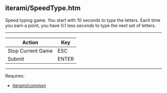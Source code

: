 iterami/SpeedType.htm
---------------------

Speed typing game. You start with 10 seconds to type the letters. Each time you earn a point, you have 0.1 less seconds to type the next set of letters.

---

Action            | Key
------------------|------
Stop Current Game | ESC
Submit            | ENTER

---

Requires:
* [iterami/common](https://github.com/iterami/common)
